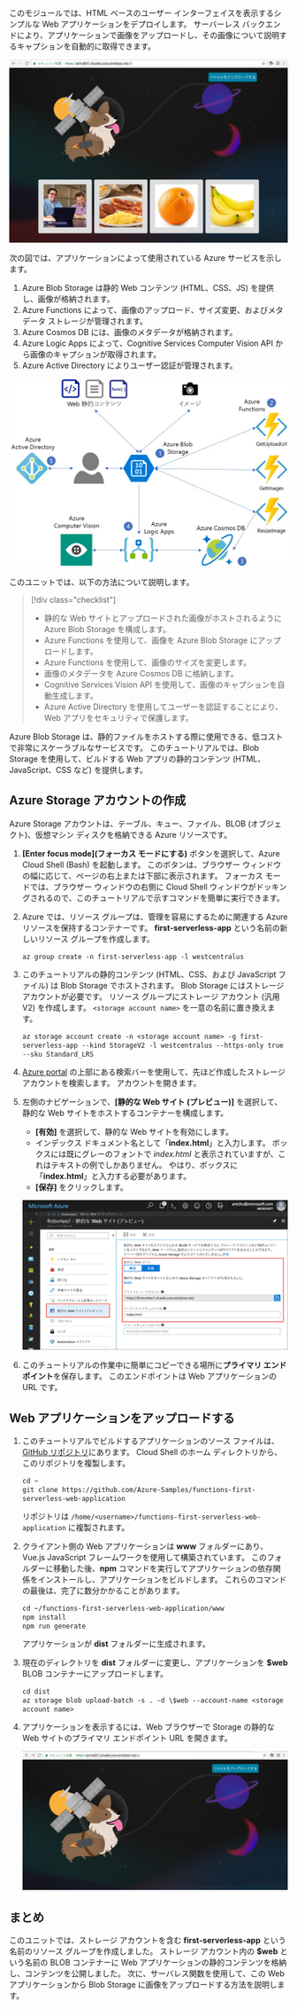 このモジュールでは、HTML ベースのユーザー インターフェイスを表示するシンプルな Web アプリケーションをデプロイします。 サーバーレス バックエンドにより、アプリケーションで画像をアップロードし、その画像について説明するキャプションを自動的に取得できます。

![Web アプリの実行](../media/0-app-screenshot-finished.png)

次の図では、アプリケーションによって使用されている Azure サービスを示します。

1. Azure Blob Storage は静的 Web コンテンツ (HTML、CSS、JS) を提供し、画像が格納されます。
2. Azure Functions によって、画像のアップロード、サイズ変更、およびメタデータ ストレージが管理されます。
3. Azure Cosmos DB には、画像のメタデータが格納されます。
4. Azure Logic Apps によって、Cognitive Services Computer Vision API から画像のキャプションが取得されます。
5. Azure Active Directory によりユーザー認証が管理されます。

![ソリューションのアーキテクチャ図](../media/0-architecture.jpg)

このユニットでは、以下の方法について説明します。
> [!div class="checklist"]
> * 静的な Web サイトとアップロードされた画像がホストされるように Azure Blob Storage を構成します。
> * Azure Functions を使用して、画像を Azure Blob Storage にアップロードします。
> * Azure Functions を使用して、画像のサイズを変更します。
> * 画像のメタデータを Azure Cosmos DB に格納します。
> * Cognitive Services Vision API を使用して、画像のキャプションを自動生成します。
> * Azure Active Directory を使用してユーザーを認証することにより、Web アプリをセキュリティで保護します。

Azure Blob Storage は、静的ファイルをホストする際に使用できる、低コストで非常にスケーラブルなサービスです。 このチュートリアルでは、Blob Storage を使用して、ビルドする Web アプリの静的コンテンツ (HTML、JavaScript、CSS など) を提供します。

## <a name="create-an-azure-storage-account"></a>Azure Storage アカウントの作成

Azure Storage アカウントは、テーブル、キュー、ファイル、BLOB (オブジェクト)、仮想マシン ディスクを格納できる Azure リソースです。

1. **[Enter focus mode]\(フォーカス モードにする\)** ボタンを選択して、Azure Cloud Shell (Bash) を起動します。 このボタンは、ブラウザー ウィンドウの幅に応じて、ページの右上または下部に表示されます。 フォーカス モードでは、ブラウザー ウィンドウの右側に Cloud Shell ウィンドウがドッキングされるので、このチュートリアルで示すコマンドを簡単に実行できます。

1. Azure では、リソース グループは、管理を容易にするために関連する Azure リソースを保持するコンテナーです。 **first-serverless-app** という名前の新しいリソース グループを作成します。

    ```azurecli
    az group create -n first-serverless-app -l westcentralus
    ```

1. このチュートリアルの静的コンテンツ (HTML、CSS、および JavaScript ファイル) は Blob Storage でホストされます。 Blob Storage にはストレージ アカウントが必要です。 リソース グループにストレージ アカウント (汎用 V2) を作成します。 `<storage account name>` を一意の名前に置き換えます。

    ```azurecli
    az storage account create -n <storage account name> -g first-serverless-app --kind StorageV2 -l westcentralus --https-only true --sku Standard_LRS
    ```
    
1. [Azure portal](https://portal.azure.com) の上部にある検索バーを使用して、先ほど作成したストレージ アカウントを検索します。 アカウントを開きます。

1. 左側のナビゲーションで、**[静的な Web サイト (プレビュー)]** を選択して、静的な Web サイトをホストするコンテナーを構成します。
    - **[有効]** を選択して、静的な Web サイトを有効にします。
    - インデックス ドキュメント名として「**index.html**」と入力します。 ボックスには既にグレーのフォントで *index.html* と表示されていますが、これはテキストの例でしかありません。 やはり、ボックスに「**index.html**」と入力する必要があります。
    - **[保存]** をクリックします。
    
    ![静的な Web サイトの設定を入力する](../media/1-storage-static-website.png)

1. このチュートリアルの作業中に簡単にコピーできる場所に**プライマリ エンドポイント**を保存します。 このエンドポイントは Web アプリケーションの URL です。

## <a name="upload-the-web-application"></a>Web アプリケーションをアップロードする

1. このチュートリアルでビルドするアプリケーションのソース ファイルは、[GitHub リポジトリ](https://github.com/Azure-Samples/functions-first-serverless-web-application)にあります。 Cloud Shell のホーム ディレクトリから、このリポジトリを複製します。

    ```azurecli
    cd ~
    git clone https://github.com/Azure-Samples/functions-first-serverless-web-application
    ```

    リポジトリは `/home/<username>/functions-first-serverless-web-application` に複製されます。

1. クライアント側の Web アプリケーションは **www** フォルダーにあり、Vue.js JavaScript フレームワークを使用して構築されています。 このフォルダーに移動した後、**npm** コマンドを実行してアプリケーションの依存関係をインストールし、アプリケーションをビルドします。 これらのコマンドの最後は、完了に数分かかることがあります。

    ```azurecli
    cd ~/functions-first-serverless-web-application/www
    npm install
    npm run generate
    ```

    アプリケーションが **dist** フォルダーに生成されます。

1. 現在のディレクトリを **dist** フォルダーに変更し、アプリケーションを **$web** BLOB コンテナーにアップロードします。

    ```azurecli
    cd dist
    az storage blob upload-batch -s . -d \$web --account-name <storage account name>
    ```

1. アプリケーションを表示するには、Web ブラウザーで Storage の静的な Web サイトのプライマリ エンドポイント URL を開きます。

    ![最初のサーバーレス Web アプリのホーム ページ](../media/1-app-screenshot-new.png)


## <a name="summary"></a>まとめ

このユニットでは、ストレージ アカウントを含む **first-serverless-app** という名前のリソース グループを作成しました。 ストレージ アカウント内の **$web** という名前の BLOB コンテナーに Web アプリケーションの静的コンテンツを格納し、コンテンツを公開しました。 次に、サーバレス関数を使用して、この Web アプリケーションから Blob Storage に画像をアップロードする方法を説明します。